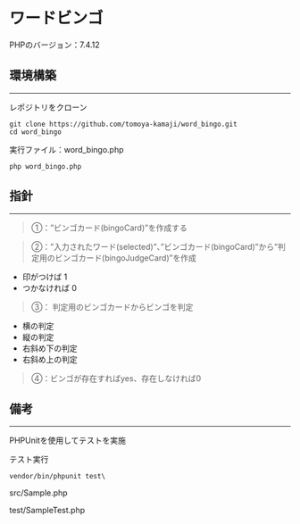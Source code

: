 # ワードビンゴ
PHPのバージョン：7.4.12



## 環境構築
---
レポジトリをクローン
```
git clone https://github.com/tomoya-kamaji/word_bingo.git
cd word_bingo
```
実行ファイル：word_bingo.php
```
php word_bingo.php
```

## 指針
---
> ①：”ビンゴカード(bingoCard)”を作成する

> ②：”入力されたワード(selected)”、”ビンゴカード(bingoCard)”から”判定用のビンゴカード(bingoJudgeCard)”を作成
- 印がつけば 1
- つかなければ 0

> ③： 判定用のビンゴカードからビンゴを判定
- 横の判定
- 縦の判定
- 右斜め下の判定
- 右斜め上の判定

> ④：ビンゴが存在すればyes、存在しなければ0

## 備考
---
PHPUnitを使用してテストを実施

テスト実行
```
vendor/bin/phpunit test\
```

src/Sample.php

test/SampleTest.php
